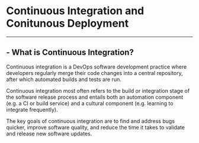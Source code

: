 # Continuous Integration and Conitunous Deployment
---------

## - What is Continuous Integration?

Continuous integration is a DevOps software development practice where developers regularly merge their code changes into a central repository, after which automated builds and tests are run. 

Continuous integration most often refers to the build or integration stage of the software release process and entails both an automation component (e.g. a CI or build service) and a cultural component (e.g. learning to integrate frequently). 

The key goals of continuous integration are to find and address bugs quicker, improve software quality, and reduce the time it takes to validate and release new software updates.
